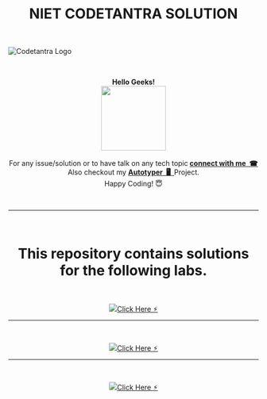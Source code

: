 <H1 align="center"> NIET CODETANTRA SOLUTION </H1>

<br>

![Codetantra Logo](https://user-images.githubusercontent.com/110342305/201940666-1012a318-063a-4173-a868-fd47eefdec06.png)
 
 

<br>

<p align="center"> <b>Hello Geeks!</b> <br> <img src="http://maothao.github.io/mao-historicizing/imgs/welcome.gif" height="130"> <br> <br> For any issue/solution or to have talk on any tech topic<b> <a href="https://linktr.ee/krsatyam7">connect with me  &nbsp;☎︎</b></a> <br> Also checkout my <b> <a href="https://github.com/krsatyam7/autotyper">Autotyper &nbsp;🖥️&nbsp;</b> </a> Project. <br> Happy Coding! 😇  </b></p>

<br>

---
<br>

<H1 align="center"> This repository contains solutions for the following labs.</H1>
<br> 

<p align="center"> <a href="https://github.com/krsatyam7/niet_codetantra/tree/main/Data%20Structures%20Lab%20using%20Python"><img src="https://user-images.githubusercontent.com/110342305/201945609-faf5ad8a-5791-49a7-8183-dbcf18ff19b8.png">Click Here ⚡︎</a></p>

---

<br>

<p align="center"> <a href="https://github.com/krsatyam7/niet_codetantra/tree/main/Object%20Oriented%20Techniques%20using%20Java%20Lab"><img src="https://user-images.githubusercontent.com/110342305/201944058-483d3466-a0df-4522-aaf8-feceb4570a86.png">Click Here ⚡︎</a></p>

***

<br>

<p align="center"><a href="https://github.com/krsatyam7/niet_codetantra/tree/main/Problem%20Solving%20using%20Python%20Lab%20-%202021-2025"><img src="https://user-images.githubusercontent.com/110342305/201940561-2f1205d5-968e-4419-889f-55e437f0dc0f.png">Click Here ⚡︎</a></p>






